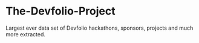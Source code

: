 # The-Devfolio-Project
Largest ever data set of Devfolio hackathons, sponsors, projects and much more extracted.
